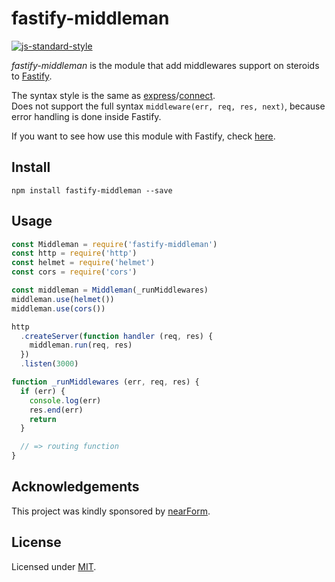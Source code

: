 # fastify-middleman
[![js-standard-style](https://img.shields.io/badge/code%20style-standard-brightgreen.svg?style=flat)](http://standardjs.com/)

*fastify-middleman* is the module that add middlewares support on steroids to [Fastify](https://www.npmjs.com/package/fastify).

The syntax style is the same as [express](http://npm.im/express)/[connect](https://www.npmjs.com/package/connect).  
Does not support the full syntax `middleware(err, req, res, next)`, because error handling is done inside Fastify.

If you want to see how use this module with Fastify, check [here](https://github.com/fastify/fastify/#fastifyusemiddlewarereq-res-next).

## Install

```
npm install fastify-middleman --save
```

## Usage
```js
const Middleman = require('fastify-middleman')
const http = require('http')
const helmet = require('helmet')
const cors = require('cors')

const middleman = Middleman(_runMiddlewares)
middleman.use(helmet())
middleman.use(cors())

http
  .createServer(function handler (req, res) {
    middleman.run(req, res)
  })
  .listen(3000)

function _runMiddlewares (err, req, res) {
  if (err) {
    console.log(err)
    res.end(err)
    return
  }

  // => routing function
}
```

## Acknowledgements

This project was kindly sponsored by [nearForm](http://nearform.com).

## License

Licensed under [MIT](./LICENSE).
